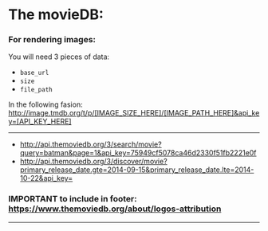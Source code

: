 
# The movieDB:

### For rendering images:
You will need 3 pieces of data:
- `base_url`
- `size`
- `file_path`

In the following fasion: http://image.tmdb.org/t/p/[IMAGE_SIZE_HERE]/[IMAGE_PATH_HERE]&api_key=[API_KEY_HERE]


--------------------------

- http://api.themoviedb.org/3/search/movie?query=batman&page=1&api_key=75949cf5078ca46d2330f51fb2221e0f
- http://api.themoviedb.org/3/discover/movie?primary_release_date.gte=2014-09-15&primary_release_date.lte=2014-10-22&api_key=

### IMPORTANT to include in footer: https://www.themoviedb.org/about/logos-attribution


--------------------------
